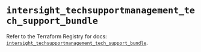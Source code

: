 # `intersight_techsupportmanagement_tech_support_bundle`

Refer to the Terraform Registry for docs: [`intersight_techsupportmanagement_tech_support_bundle`](https://registry.terraform.io/providers/ciscodevnet/intersight/1.0.71/docs/resources/techsupportmanagement_tech_support_bundle).
